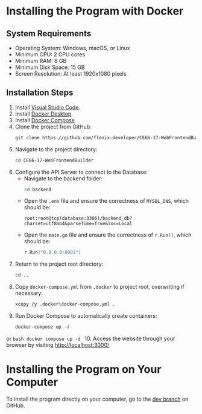 # Installing the Program with Docker

## System Requirements
- Operating System: Windows, macOS, or Linux
- Minimum CPU: 2 CPU cores
- Minimum RAM: 8 GB
- Minimum Disk Space: 15 GB
- Screen Resolution: At least 1920x1080 pixels

## Installation Steps
1. Install [Visual Studio Code](https://code.visualstudio.com/).
2. Install [Docker Desktop](https://www.docker.com/products/docker-desktop/).
3. Install [Docker Compose](https://docs.docker.com/compose/install/).
4. Clone the project from GitHub:
    ```bash
    git clone https://github.com/flexix-developer/CE66-17-WebFrontendBuilder.git
    ```
5. Navigate to the project directory:
    ```bash
    cd CE66-17-WebFrontendBuilder
    ```
6. Configure the API Server to connect to the Database:
    - Navigate to the backend folder:
        ```bash
        cd backend
        ```
    - Open the `.env` file and ensure the correctness of `MYSQL_DNS`, which should be:
        ```
        root:root@tcp(database:3306)/backend_db?charset=utf8mb4&parseTime=True&loc=Local
        ```
    - Open the `main.go` file and ensure the correctness of `r.Run()`, which should be:
        ```go
        r.Run("0.0.0.0:8081")
        ```
7. Return to the project root directory:
    ```bash
    cd ..
    ```
8. Copy `docker-compose.yml` from `.docker` to project root, overwriting if necessary:
    ```bash
    xcopy /y .docker\docker-compose.yml .
   ```
9.  Run Docker Compose to automatically create containers:
    ```bash
    docker-compose up -d
    ```
   or
    ```bash
    docker compose up -d
    ```
10. Access the website through your browser by visiting [http://localhost:3000/](http://localhost:3000/)

# Installing the Program on Your Computer

To install the program directly on your computer, go to the [dev branch](https://github.com/flexix-developer/CE66-17-WebFrontendBuilder/tree/dev) on GitHub.
